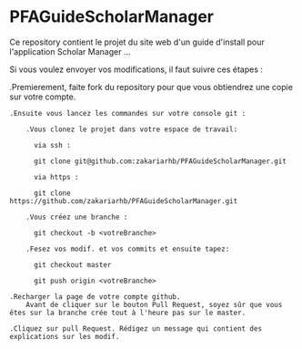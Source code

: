 # PFAGuideScholarManager
Ce repository contient le projet du site web d'un guide d'install pour l'application Scholar Manager ...

Si vous voulez envoyer vos modifications, il faut suivre ces étapes :

.Premierement, faite fork du repository pour que vous obtiendrez une copie sur votre compte.

	.Ensuite vous lancez les commandes sur votre console git :

        .Vous clonez le projet dans votre espace de travail:

          via ssh :

          git clone git@github.com:zakariarhb/PFAGuideScholarManager.git

          via https :

          git clone https://github.com/zakariarhb/PFAGuideScholarManager.git

        .Vous créez une branche :

          git checkout -b <votreBranche>

        .Fesez vos modif. et vos commits et ensuite tapez:

          git checkout master

          git push origin <votreBranche>

	.Recharger la page de votre compte github.
		Avant de cliquer sur le bouton Pull Request, soyez sûr que vous êtes sur la branche crée tout à l'heure pas sur le master.

	.Cliquez sur pull Request. Rédigez un message qui contient des explications sur les modif.
